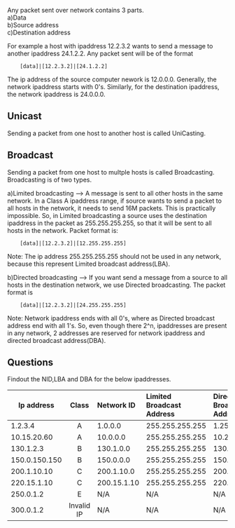 Any packet sent over network contains 3 parts. <br>
a)Data<br>
b)Source address<br>
c)Destination address

For example a host with ipaddress 12.2.3.2 wants to send a message to another ipaddress 24.1.2.2. Any packet sent will be of the format

		[data]|[12.2.3.2]|[24.1.2.2]

The ip address of the source computer nework is 12.0.0.0. Generally, the network ipaddress starts with 0's. Similarly, for the destination ipaddress, the network ipaddress is 24.0.0.0.


Unicast
-------
Sending a packet from one host to another host is called UniCasting.

Broadcast
---------
Sending a packet from one host to multple hosts is called Broadcasting. Broadcasting is of two types.<br>

a)Limited broadcasting --> A message is sent to all other hosts in the same network.
In a Class A ipaddress range, if source wants to send a packet to all hosts in the network, it needs to send 16M packets. This is practically impossible. So, in Limited broadcasting a source uses the destination ipaddress in the packet as 255.255.255.255, so that it will be sent to all hosts in the network. Packet format is:

		[data]|[12.2.3.2]|[12.255.255.255]

Note: The ip address 255.255.255.255 should not be used in any network, because this represent Limited broadcast address(LBA).

b)Directed broadcasting --> If you want send a message from a source to all hosts in the destination network, we use Directed broadcasting. The packet format is 

		[data]|[12.2.3.2]|[24.255.255.255]
	
Note: Network ipaddress ends with all 0's, where as Directed broadcast address end with all 1's. So, even though there 2^n, ipaddresses are present in any network, 2 addresses are reserved for network ipaddress and directed broadcast address(DBA).

Questions
----------
Findout the NID,LBA and DBA for the below ipaddresses.

|Ip address	| Class   |Network ID |Limited Broadcast Address|Directed Broadcast Address	|
|---------------|:--------:|:----------|:---------------|:--------------|
|1.2.3.4 	 	|A         |1.0.0.0    |255.255.255.255	|1.255.255.255	|
|10.15.20.60	|A         |10.0.0.0   |255.255.255.255	|10.255.255.255 |
|130.1.2.3      |B         |130.1.0.0  |255.255.255.255	|130.255.255.255|
|150.0.150.150  |B         |150.0.0.0  |255.255.255.255	|150.0.255.255  | 
|200.1.10.10    |C         |200.1.10.0 |255.255.255.255	|200.1.10.255   |
|220.15.1.10    |C         |200.15.1.10|255.255.255.255	|220.15.1.255	|
|250.0.1.2	    |E         |N/A  	   |N/A				|N/A			|
|300.0.1.2	    |Invalid IP|N/A  	   |N/A				|N/A			|

	



